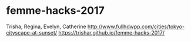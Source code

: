 # femme-hacks-2017

Trisha, Regina, Evelyn, Catherine
http://www.fullhdwpp.com/cities/tokyo-cityscape-at-sunset/
 https://trishar.github.io/femme-hacks-2017/
